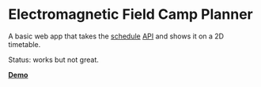 # Electromagnetic Field Camp Planner

A basic web app that takes the [schedule](https://www.emfcamp.org/schedule/2024)
[API](https://developer.emfcamp.org/schedule/) and shows it on a 2D timetable.

Status: works but not great.

**[Demo](https://664a7ec70d17a817905c2eca--resilient-vacherin-f42795.netlify.app/)**
